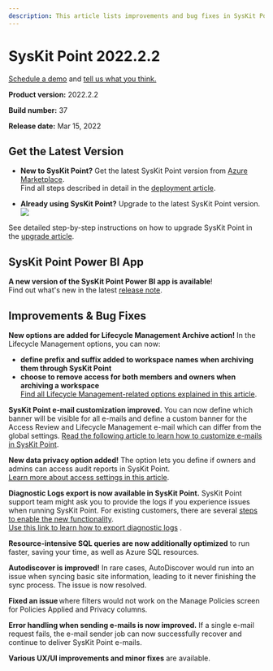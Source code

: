 ```yaml
---
description: This article lists improvements and bug fixes in SysKit Point version 2022.2.2.
--- 
```


# SysKit Point 2022.2.2

[Schedule a demo](https://www.syskit.com/products/point/request-a-demo/) and [tell us what you think.](https://www.syskit.com/company/contact-us/)

**Product version:** 2022.2.2

**Build number:** 37

**Release date:** Mar 15, 2022

## Get the Latest Version

* **New to SysKit Point?** Get the latest SysKit Point version from [Azure Marketplace](https://azuremarketplace.microsoft.com/en-us/marketplace/apps/syskitltd.syskit_point).<br/>
    Find all steps described in detail in the [deployment article](../installation/deploy-syskit-point.md).
    
* **Already using SysKit Point?** Upgrade to the latest SysKit Point version. <br/>
[![](https://aka.ms/deploytoazurebutton)](https://portal.azure.com/#create/Microsoft.Template/uri/https%3A%2F%2Fsyskitassetsstorage.blob.core.windows.net%2Fpoint%2FUpdateFilesARM%2FPointUpdateTemplate.json)

See detailed step-by-step instructions on how to upgrade SysKit Point in the [upgrade article](../installation/upgrade-syskit-point.md).

## SysKit Point Power BI App
**A new version of the SysKit Point Power BI app is available**!  <br/>
Find out what's new in the latest [release note](../power-bi-app/releases/power-bi-app-21-release-note.md).


## Improvements & Bug Fixes

**New options are added for Lifecycle Management Archive action!** 
In the Lifecycle Management options, you can now:
* **define prefix and suffix added to workspace names when archiving them through SysKit Point**   
* **choose to remove access for both members and owners when archiving a workspace**   
[Find all Lifecycle Management-related options explained in this article](../governance-and-automation/lifecycle-management/enable-lifecycle-management.md).

**SysKit Point e-mail customization improved.** You can now define which banner will be visible for all e-mails and define a custom banner for the Access Review and Lifecycle Management e-mail which can differ from the global settings. 
[Read the following article to learn how to customize e-mails in SysKit Point](../configuration/customize-emails.md).

**New data privacy option added!** The option lets you define if owners and admins can access audit reports in SysKit Point.  
[Learn more about access settings in this article](../configuration/enable-role-based-access.md). 

**Diagnostic Logs export is now available in SysKit Point.** SysKit Point support team might ask you to provide the logs if you experience issues when running SysKit Point. 
For existing customers, there are several [steps to enable the new functionality](../troubleshooting/setup-diagnostic-logs-export.md).  
[Use this link to learn how to export diagnostic logs](../troubleshooting/export-diagnostic-logs.md) . 

**Resource-intensive SQL queries are now additionally optimized** to run faster, saving your time, as well as Azure SQL resources. 

**Autodiscover is improved!** In rare cases, AutoDiscover would run into an issue when syncing basic site information, leading to it never finishing the sync process. The issue is now resolved.

**Fixed an issue** where filters would not work on the Manage Policies screen for Policies Applied and Privacy columns.  

**Error handling when sending e-mails is now improved.** If a single e-mail request fails, the e-mail sender job can now successfully recover and continue to deliver SysKit Point e-mails. 

**Various UX/UI improvements and minor fixes** are available.  